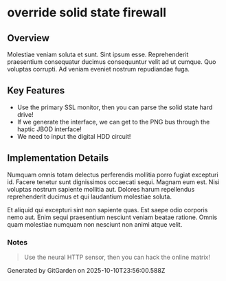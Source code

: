 # override solid state firewall

## Overview
Molestiae veniam soluta et sunt. Sint ipsum esse. Reprehenderit praesentium consequatur ducimus consequuntur velit ad ut cumque. Quo voluptas corrupti. Ad veniam eveniet nostrum repudiandae fuga.

## Key Features
- Use the primary SSL monitor, then you can parse the solid state hard drive!
- If we generate the interface, we can get to the PNG bus through the haptic JBOD interface!
- We need to input the digital HDD circuit!

## Implementation Details
Numquam omnis totam delectus perferendis mollitia porro fugiat excepturi id. Facere tenetur sunt dignissimos occaecati sequi. Magnam eum est. Nisi voluptas nostrum sapiente mollitia aut. Dolores harum repellendus reprehenderit ducimus et qui laudantium molestiae soluta.
 Et aliquid qui excepturi sint non sapiente quas. Est saepe odio corporis nemo aut. Enim sequi praesentium nesciunt veniam beatae ratione. Omnis quam molestiae numquam non nesciunt non animi atque velit.

### Notes
> Use the neural HTTP sensor, then you can hack the online matrix!

Generated by GitGarden on 2025-10-10T23:56:00.588Z